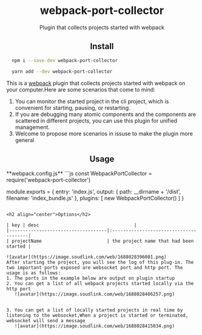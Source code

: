 <div align="center">
  <h1>webpack-port-collector</h1>
  <p>Plugin that collects projects started with webpack</p>
</div>

<h2 align="center">Install</h2>

```bash
  npm i --save-dev webpack-port-collector
```

```bash
  yarn add --dev webpack-port-collector
```

This is a [webpack](http://webpack.js.org/) plugin that collects projects started with webpack on your computer.Here are some scenarios that come to mind:
1. You can monitor the started project in the cli project, which is convenient for starting, pausing, or restarting.
2. If you are debugging many atomic components and the components are scattered in different projects, you can use this plugin for unified management.
3. Welcome to propose more scenarios in issuse to make the plugin more general


<h2 align="center">Usage</h2>
**webpack.config.js**
```js
const WebpackPortCollector = require('webpack-port-collector')

module.exports = {
  entry: 'index.js',
  output: {
    path: __dirname + '/dist',
    filename: 'index_bundle.js'
  },
  plugins: [
     new WebpackPortCollector()
  ]
}
```

<h2 align="center">Options</h2>

| key | desc                                   |
|------------------------------------|:---------------------------------------|
| projectName                        | the project name that had been started |

![avatar](https://image.soudlink.com/web/1688028396001.png)
After starting the project, you will see the log of this plug-in. The two important ports exposed are websocket port and http port. The usage is as follows:
1. The ports in the example below are output on plugin startup
2. You can get a list of all webpack projects started locally via the http port
   ![avatar](https://image.soudlink.com/web/1688028406257.png)


3. You can get a list of locally started projects in real time by listening to the websocket,When a project is started or terminated, websocket will send a message
   ![avatar](https://image.soudlink.com/web/1688028415034.png)


